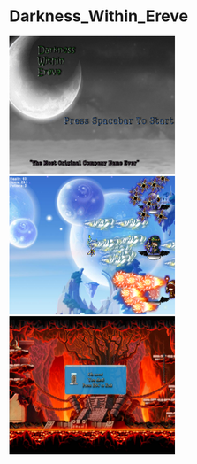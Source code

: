 # Darkness_Within_Ereve
<img src="https://github.com/tzhou7837/Darkness_Within_Ereve/blob/master/GamePlan/screenshot1.PNG?raw=true" width="300" height="250"> <img src="https://github.com/tzhou7837/Darkness_Within_Ereve/blob/master/GamePlan/screemshot2.PNG?raw=true" width="300" height="250"> <img src="https://github.com/tzhou7837/Darkness_Within_Ereve/blob/master/GamePlan/screenshot3.PNG?raw=true" width="300" height="250">



